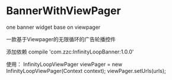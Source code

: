 # BannerWithViewPager
one banner widget base on viewpager

一款基于Viewpager的无限循环的广告轮播控件

添加依赖  compile 'com.zzc:InfinityLoopBanner:1.0.0'

使用： InfinityLoopViewPager viewPager = new InfinityLoopViewPager(Context context);
       viewPager.setUrls(urls);
